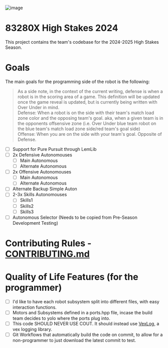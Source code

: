 ![image](https://github.com/ABUCKY0/2024-High-Stakes/assets/81783950/b4a7c8b1-959e-4a4b-a0c2-f86285986757)

# 83280X High Stakes 2024 

This project contains the team's codebase for the 2024-2025 High Stakes Season. 

# Goals

The main goals for the programming side of the robot is the following:

> As a side note, in the context of the current writing, defense is when a robot is in the scoring area of a game. This definition will be updated once the game reveal is updated, but is currently being written with Over Under in mind.  
> Defense: When a robot is on the side with their team's match load zone color and the opposing team's goal. aka, when a given team is in the opponents offsensive zone (i.e. Over Under blue team robot on the blue team's match load zone side/red team's goal side)  
> Offense: When you are on the side with your team's goal. Opposite of Defense.

- [ ] Support for Pure Pursuit through LemLib
- [ ] 2x Defensive Autonomouses
  - [ ] Main Autonomous
  - [ ] Alternate Autonomous
- [ ] 2x Offensive Autonomouses
  - [ ] Main Autonomous
  - [ ] Alternate Autonomous
- [ ] Alternate Backup Simple Auton
- [ ] 2-3x Skills Autonomouses
  - [ ] Skills1
  - [ ] Skills2
  - [ ] Skills3
- [ ] Autonomous Selector (Needs to be copied from Pre-Season Development Testing)

# Contributing Rules - [CONTRIBUTING.md](./contributing.md)

# Quality of Life Features (for the programmer)
- [ ] I'd like to have each robot subsystem split into different files, with easy interaction functions.
- [ ] Motors and Subsystems defined in a ports.hpp file, incase the build team decides to yolo where the ports plug into. 
- [ ] This code SHOULD NEVER USE COUT. It should instead use [VexLog](https://github.com/ABUCKY0/vexlog), a vex logging library. 
- [ ] Git Workflows that automatically build the code on commit, to allow for a non-programmer to just download the latest commit to test.

